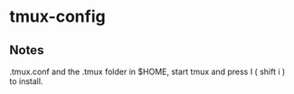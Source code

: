 # tmux-config

## Notes

.tmux.conf and the .tmux folder in $HOME, start tmux and press I ( shift i ) to install.

